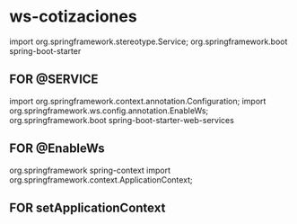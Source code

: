 # ws-cotizaciones

import org.springframework.stereotype.Service;
<dependency>
    <groupId>org.springframework.boot</groupId>
    <artifactId>spring-boot-starter</artifactId>
</dependency>
## FOR @SERVICE

import org.springframework.context.annotation.Configuration;
import org.springframework.ws.config.annotation.EnableWs;
<dependency>
    <groupId>org.springframework.boot</groupId>
    <artifactId>spring-boot-starter-web-services</artifactId>
</dependency>
## FOR @EnableWs

<dependency>
    <groupId>org.springframework</groupId>
    <artifactId>spring-context</artifactId>
</dependency>
import org.springframework.context.ApplicationContext;

## FOR setApplicationContext